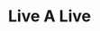 ---
title: 'Live A Live'
platform: switch
genre:
  - rpg
digital: false
physical: true
guide: false
pending: false
posted: 2022-07-29
---